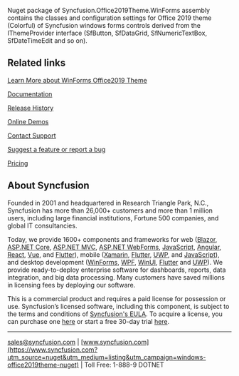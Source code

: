 Nuget package of Syncfusion.Office2019Theme.WinForms assembly contains the classes and configuration settings for Office 2019 theme (Colorful) of Syncfusion windows forms controls derived from the IThemeProvider interface (SfButton, SfDataGrid, SfNumericTextBox, SfDateTimeEdit and so on).

## Related links
[Learn More about WinForms Office2019 Theme](https://www.syncfusion.com/winforms-ui-controls/?utm_source=nuget&utm_medium=listing&utm_campaign=windows-office2019theme-nuget)

[Documentation](https://help.syncfusion.com/windowsforms/overview?utm_source=nuget&utm_medium=listing&utm_campaign=windows-office2019theme-nuget)

[Release History](https://help.syncfusion.com/windowsforms/release-notes/v19.4.0.48?utm_source=nuget&utm_medium=listing&utm_campaign=windows-office2019theme-nuget)

[Online Demos](https://github.com/syncfusion/winforms-demos/?utm_source=nuget&utm_medium=listing&utm_campaign=windows-office2019theme-nuget)

[Contact Support](https://www.syncfusion.com/support/directtrac/incidents/newincident/?utm_source=nuget&utm_medium=listing&utm_campaign=windows-office2019theme-nuget)

[Suggest a feature or report a bug](https://www.syncfusion.com/feedback/winforms?utm_source=nuget&utm_medium=listing&utm_campaign=windows-office2019theme-nuget)

[Pricing](https://www.syncfusion.com/sales/products/windowsforms?utm_source=nuget&utm_medium=listing&utm_campaign=windows-office2019theme-nuget)

## About Syncfusion
Founded in 2001 and headquartered in Research Triangle Park, N.C., Syncfusion has more than 26,000+ customers and more than 1 million users, including large financial institutions, Fortune 500 companies, and global IT consultancies.

Today, we provide 1600+ components and frameworks for web ([Blazor](https://www.syncfusion.com/blazor-components?utm_source=nuget&utm_medium=listing&utm_campaign=windows-office2019theme-nuget), [ASP.NET Core](https://www.syncfusion.com/aspnet-core-ui-controls?utm_source=nuget&utm_medium=listing&utm_campaign=windows-office2019theme-nuget), [ASP.NET MVC](https://www.syncfusion.com/aspnet-mvc-ui-controls?utm_source=nuget&utm_medium=listing&utm_campaign=windows-office2019theme-nuget), [ASP.NET WebForms](https://www.syncfusion.com/jquery/aspnet-webforms-ui-controls?utm_source=nuget&utm_medium=listing&utm_campaign=windows-office2019theme-nuget), [JavaScript](https://www.syncfusion.com/javascript-ui-controls?utm_source=nuget&utm_medium=listing&utm_campaign=windows-office2019theme-nuget), [Angular](https://www.syncfusion.com/angular-ui-components?utm_source=nuget&utm_medium=listing&utm_campaign=windows-office2019theme-nuget), [React](https://www.syncfusion.com/react-ui-components?utm_source=nuget&utm_medium=listing&utm_campaign=windows-office2019theme-nuget), [Vue](https://www.syncfusion.com/vue-ui-components?utm_source=nuget&utm_medium=listing&utm_campaign=windows-office2019theme-nuget), and [Flutter](https://www.syncfusion.com/flutter-widgets?utm_source=nuget&utm_medium=listing&utm_campaign=windows-office2019theme-nuget)), mobile ([Xamarin](https://www.syncfusion.com/xamarin-ui-controls?utm_source=nuget&utm_medium=listing&utm_campaign=windows-office2019theme-nuget), [Flutter](https://www.syncfusion.com/flutter-widgets?utm_source=nuget&utm_medium=listing&utm_campaign=windows-office2019theme-nuget), [UWP](https://www.syncfusion.com/uwp-ui-controls?utm_source=nuget&utm_medium=listing&utm_campaign=windows-office2019theme-nuget), and [JavaScript](https://www.syncfusion.com/javascript-ui-controls?utm_source=nuget&utm_medium=listing&utm_campaign=windows-office2019theme-nuget)), and desktop development ([WinForms](https://www.syncfusion.com/winforms-ui-controls?utm_source=nuget&utm_medium=listing&utm_campaign=windows-office2019theme-nuget), [WPF](https://www.syncfusion.com/wpf-ui-controls?utm_source=nuget&utm_medium=listing&utm_campaign=windows-office2019theme-nuget), [WinUI](https://www.syncfusion.com/winui-controls?utm_source=nuget&utm_medium=listing&utm_campaign=windows-office2019theme-nuget), [Flutter](https://www.syncfusion.com/flutter-widgets?utm_source=nuget&utm_medium=listing&utm_campaign=windows-office2019theme-nuget) and [UWP](https://www.syncfusion.com/uwp-ui-controls?utm_source=nuget&utm_medium=listing&utm_campaign=windows-office2019theme-nuget)). We provide ready-to-deploy enterprise software for dashboards, reports, data integration, and big data processing. Many customers have saved millions in licensing fees by deploying our software.


This is a commercial product and requires a paid license for possession or use. Syncfusion’s licensed software, including this component, is subject to the terms and conditions of [Syncfusion's EULA](https://www.syncfusion.com/eula/es/?utm_source=nuget&utm_medium=listing&utm_campaign=windows-office2019theme-nuget). To acquire a license, you can purchase one [here]( https://www.syncfusion.com/sales/products/windowsforms?utm_source=nuget&utm_medium=listing&utm_campaign=windows-office2019theme-nuget) or start a free 30-day trial [here](https://www.syncfusion.com/account/manage-trials/start-trials?utm_source=nuget&utm_medium=listing&utm_campaign=windows-office2019theme-nuget).

___

[sales@syncfusion.com](mailto:sales@syncfusion.com?Subject=Syncfusion%20Notifications%20WinUI-%20NuGet) | [www.syncfusion.com](https://www.syncfusion.com?utm_source=nuget&utm_medium=listing&utm_campaign=windows-office2019theme-nuget) | Toll Free: 1-888-9 DOTNET


